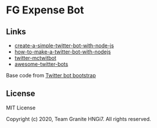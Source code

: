 # FG Expense Bot

## Links

- [create-a-simple-twitter-bot-with-node-js](https://hackernoon.com/create-a-simple-twitter-bot-with-node-js-5b14eb006c08#.flysreo60)
- [how-to-make-a-twitter-bot-with-nodejs](https://chatbotslife.com/how-to-make-a-twitter-bot-with-nodejs-d5cb04fdbf97#.h5ah8dq5n)
- [twitter-mctwitbot](https://medium.com/@spences10/twitter-mctwitbot-4d15cd005dc0#.dp9q5f427)
- [awesome-twitter-bots](https://github.com/amandeepmittal/awesome-twitter-bots)

Base code from [Twitter bot bootstrap](https://github.com/spences10/twitter-bot-bootstrap)

## License

MIT License

Copyright (c) 2020, Team Granite HNGi7. All rights reserved.
